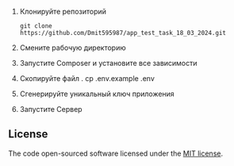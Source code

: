 1. Клонируйте репозиторий
   ```
   git clone https://github.com/Dmit595987/app_test_task_18_03_2024.git
   ```

3. Смените рабочую директорию 

4. Запустите Composer и установите все зависимости

5. Скопируйте файл .
   cp .env.example .env

6. Сгенерируйте уникальный ключ приложения

7. Запустите Сервер


## License

The code open-sourced software licensed under the [MIT license](https://opensource.org/licenses/MIT).
